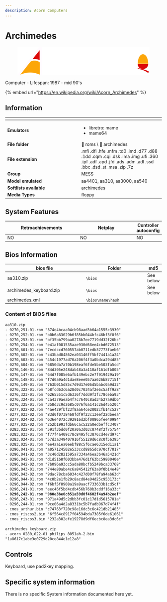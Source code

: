 ```yaml
---
description: Acorn Computers
---
```


# Archimedes

<div align="left">

<figure><picture><source srcset="https://raw.githubusercontent.com/fabricecaruso/es-theme-carbon/91d85c7849cc550b0cac4e75cb8e0923d3b61b5e/art/logos/archimedes-w.svg" media="(prefers-color-scheme: dark)"><img src="https://raw.githubusercontent.com/fabricecaruso/es-theme-carbon/91d85c7849cc550b0cac4e75cb8e0923d3b61b5e/art/logos/archimedes.svg" alt=""></picture><figcaption></figcaption></figure>

</div>

Computer - Lifespan: 1987 - mid 90's

{% embed url="https://en.wikipedia.org/wiki/Acorn_Archimedes" %}

## Information

<table data-header-hidden><thead><tr><th width="224"></th><th></th></tr></thead><tbody><tr><td><strong>Emulators</strong></td><td><ul><li>libretro: mame</li><li>mame64</li></ul></td></tr><tr><td><strong>File folder</strong></td><td><span data-gb-custom-inline data-tag="emoji" data-code="1f4c2">📂</span> roms \ <span data-gb-custom-inline data-tag="emoji" data-code="1f4c2">📂</span> archimedes</td></tr><tr><td><strong>File extension</strong></td><td>.mfi .dfi .hfe .mfm .td0 .imd .d77 .d88 .1dd .cqm .cqi .dsk .ima .img .ufi .360 .ipf .adf .apd .jfd .ads .adm .adl .ssd .bbc .dsd .st .msa .zip .7z</td></tr><tr><td><strong>Group</strong></td><td>MESS</td></tr><tr><td><strong>Model emulated</strong></td><td>aa4401, aa310, aa3000, aa540</td></tr><tr><td><strong>Softlists available</strong></td><td>archimedes</td></tr><tr><td><strong>Media Types</strong></td><td>floppy</td></tr></tbody></table>

## System Features

<table><thead><tr><th width="245">Retroachievements</th><th width="200">Netplay</th><th>Controller autoconfig</th></tr></thead><tbody><tr><td>NO</td><td>NO</td><td>NO</td></tr></tbody></table>

## Bios Information

<table><thead><tr><th width="257">bios file</th><th width="203">Folder</th><th>md5</th></tr></thead><tbody><tr><td>aa310.zip</td><td><code>\bios</code></td><td>See below</td></tr><tr><td>archimedes_keyboard.zip</td><td><code>\bios</code></td><td>See below</td></tr><tr><td>archimedes.xml</td><td><code>\bios\mame\hash</code></td><td></td></tr></tbody></table>

### Content of BIOS files

<pre><code>aa310.zip
- 0270,251-01.rom "374e4bcaa04cb98aad3b64a1555c3930"
- 0270,252-01.rom "b0b6a83029b6f85bb044bfc46bf3f0f6"
- 0270,253-01.rom "bf35bb799aa0278b7ee7719dd32f26bc"
- 0270,254-01.rom "e41af081535aae930d68ee4cbd672513"
- 0270,601-01.rom "7ecdccd760557ab0711edb37773faeb6"
- 0270,602-01.rom "c43bad04862ea03146ff5bf7441a1a24"
- 0270,603-01.rom "454c1977ad70a206f4f3a0bdca294d85"
- 0270,604-01.rom "6850da7a70b198eaf6fde5be503fa5cd"
- 0276,146-01.rom "84d305e248dab48a3a110af161dfb005"
- 0276,147-01.rom "64d7f085e6afb149ebc2e7f919429a19"
- 0276,148-01.rom "f7d0a9a4d1dae8eee057aa626b87715f"
- 0276,149-01.rom "763b015d85c7d9d17e06d5babc0a9d32"
- 0276,322-01.rom "b8fcd63c6a28d0c7034af2e6c5aff9a8"
- 0276,323-01.rom "6265551c5d6336f7ddd9f3fc78ceba93"
- 0276,324-01.rom "ca4379aeab4f7c7640c8ad34b27a9db6"
- 0276,325-01.rom "358d3c9d2685c076f6a141c26d45520c"
- 0277,022-02.rom "4ae429fbf23f8aa64ce2002cfb14c527"
- 0277,023-02.rom "83d0f0738468fdf9f23c13eef22dbeea"
- 0277,024-02.rom "636e4072c392916d2bf00865fee40984"
- 0277,025-02.rom "252b1993fdb66cac522a0edbeffc3407"
- 0283,022-01.rom "591f3bdd0f20a0a3d03c8748f2f75754"
- 0283,023-01.rom "f77f4a409c78c8495fc3876cd4e7d97c"
- 0283,024-01.rom "57d3a349407916f55129d6c8c0f56395"
- 0283,025-01.rom "ee4aa1ea0eebf88c5f6cae6315ed11a1"
- 0296,041-01.rom "a057124502e533ccd8865dc970cf7017"
- 0296,041-02.rom "3c40d2821595a7334a46ea3b46a5421d"
- 0296,042-01.rom "d1d51b8f603bba476d1f63bc5980040e"
- 0296,042-02.rom "7b096a93cc5ada80bcfb5249bca33768"
- 0296,043-01.rom "744e80abe4c6a845412f63a0f0b14e48"
- 0296,043-02.rom "9dac78cba6034c427d00f78fa94ab63d"
- 0296,044-01.rom "4c0b2e1fb29c8acd84e94d25c953173c"
- 0296,044-02.rom "f6bf5f8908a19a9aacf733633b1cd5cf"
- 0296,241-01.rom "eec46f5bd4cdb456b760b3cddf16a33c"
<strong>- 0296,242-01.rom "980e3be0c851a59d0f4602f4a94b2eef"
</strong>- 0296,243-01.rom "971a49d5c2dbb3fc01c17d1d5615781a"
- 0296,244-01.rom "9ce06a4d2a8331bc5b7fadb967d74f4f"
- cmos_arthur.bin "c74763f720c98e16dc3c6c421db21485"
- cmos_riscos2.bin "6f564c8917f04594bda7385f6de61061"
- cmos_riscos3.bin "232a302efe19278d9df6ecbc8ea3dc6c"

archimedes_keyboard.zip
- acorn_0280,022-01_philips_8051ah-2.bin "1a8617c1abe3e0729d20ce844e1e12a8"
</code></pre>

## Controls

Keyboard, use pad2key mapping.

## Specific system information

There is no specific System information documented here yet.

